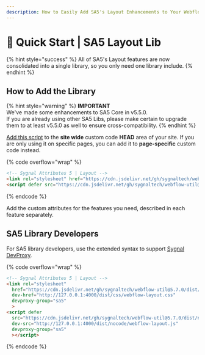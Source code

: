 ```yaml
---
description: How to Easily Add SA5's Layout Enhancements to Your Webflow Site
---
```


# 🚀 Quick Start | SA5 Layout Lib

{% hint style="success" %}
All of SA5's Layout features are now consolidated into a single library, so you only need one library include.&#x20;
{% endhint %}

## How to Add the Library  <a href="#step-1---add-the-library" id="step-1---add-the-library"></a>

{% hint style="warning" %}
**IMPORTANT** \
We've made some enhancements to SA5 Core in v5.5.0. \
If you are already using other SA5 Libs, please make certain to upgrade them to at least v5.5.0 as well to ensure cross-compatibility.&#x20;
{% endhint %}

[Add this script](../overview/how-to-add-custom-code.md) to the **site wide** custom code **HEAD** area of your site. If you are only using it on specific pages, you can add it to **page-specific** custom code instead.

{% code overflow="wrap" %}
```html
<!-- Sygnal Attributes 5 | Layout --> 
<link rel="stylesheet" href="https://cdn.jsdelivr.net/gh/sygnaltech/webflow-util@5.7.0/dist/css/webflow-layout.css"> 
<script defer src="https://cdn.jsdelivr.net/gh/sygnaltech/webflow-util@5.7.0/dist/nocode/webflow-layout.js"></script>
```
{% endcode %}

Add the custom attributes for the features you need, described in each feature separately. &#x20;

## SA5 Library Developers

For SA5 library developers, use the extended syntax to support [Sygnal DevProxy](https://engine.sygnal.com/devproxy).&#x20;

{% code overflow="wrap" %}
```html
<!-- Sygnal Attributes 5 | Layout --> 
<link rel="stylesheet" 
  href="https://cdn.jsdelivr.net/gh/sygnaltech/webflow-util@5.7.0/dist/css/webflow-layout.css"
  dev-href="http://127.0.0.1:4000/dist/css/webflow-layout.css"
  devproxy-group="sa5"
  > 
<script defer 
  src="https://cdn.jsdelivr.net/gh/sygnaltech/webflow-util@5.7.0/dist/nocode/webflow-layout.js" 
  dev-src="http://127.0.0.1:4000/dist/nocode/webflow-layout.js"
  devproxy-group="sa5"
  ></script>
```
{% endcode %}















